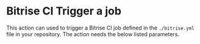 # Bitrise CI Trigger a job

This action can used to trigger a Bitrise CI job defined in the ```./bitrise.yml``` file in your repository. The action needs the below listed parameters.
